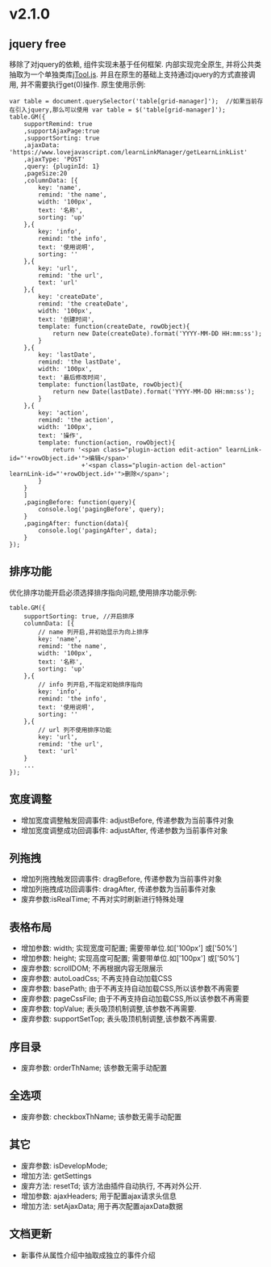 
# v2.1.0

## jquery free
移除了对jquery的依赖, 组件实现未基于任何框架. 内部实现完全原生, 并将公共类抽取为一个单独类库[jTool.js](https://github.com/baukh789/jTool).
并且在原生的基础上支持通过jquery的方式直接调用, 并不需要执行get(0)操作.
原生使用示例:
```
var table = document.querySelector('table[grid-manager]');  //如果当前存在引入jquery,那么可以使用 var table = $('table[grid-manager]');
table.GM({
	supportRemind: true
	,supportAjaxPage:true
	,supportSorting: true
	,ajaxData: 'https://www.lovejavascript.com/learnLinkManager/getLearnLinkList'
	,ajaxType: 'POST'
	,query: {pluginId: 1}
	,pageSize:20
	,columnData: [{
		key: 'name',
		remind: 'the name',
		width: '100px',
		text: '名称',
		sorting: 'up'
	},{
		key: 'info',
		remind: 'the info',
		text: '使用说明',
		sorting: ''
	},{
		key: 'url',
		remind: 'the url',
		text: 'url'
	},{
		key: 'createDate',
		remind: 'the createDate',
		width: '100px',
		text: '创建时间',
		template: function(createDate, rowObject){
			return new Date(createDate).format('YYYY-MM-DD HH:mm:ss');
		}
	},{
		key: 'lastDate',
		remind: 'the lastDate',
		width: '100px',
		text: '最后修改时间',
		template: function(lastDate, rowObject){
			return new Date(lastDate).format('YYYY-MM-DD HH:mm:ss');
		}
	},{
		key: 'action',
		remind: 'the action',
		width: '100px',
		text: '操作',
		template: function(action, rowObject){
			return '<span class="plugin-action edit-action" learnLink-id="'+rowObject.id+'">编辑</span>'
					+'<span class="plugin-action del-action" learnLink-id="'+rowObject.id+'">删除</span>';
		}
	}
	]
	,pagingBefore: function(query){
		console.log('pagingBefore', query);
	}
	,pagingAfter: function(data){
		console.log('pagingAfter', data);
	}
});
```

## 排序功能
优化排序功能开启必须选择排序指向问题,使用排序功能示例:
```
table.GM({
	supportSorting: true, //开启排序
	columnData: [{
		// name 列开启,并初始显示为向上排序
		key: 'name',
		remind: 'the name',
		width: '100px',
		text: '名称',
		sorting: 'up'
	},{
		// info 列开启,不指定初始排序指向
		key: 'info',
		remind: 'the info',
		text: '使用说明',
		sorting: ''
	},{
		// url 列不使用排序功能
		key: 'url',
		remind: 'the url',
		text: 'url'
	}
	...
});
```

## 宽度调整
- 增加宽度调整触发回调事件: adjustBefore, 传递参数为当前事件对象
- 增加宽度调整成功回调事件: adjustAfter, 传递参数为当前事件对象

## 列拖拽
- 增加列拖拽触发回调事件: dragBefore, 传递参数为当前事件对象
- 增加列拖拽成功回调事件: dragAfter, 传递参数为当前事件对象
- 废弃参数:isRealTime; 不再对实时刷新进行特殊处理

## 表格布局
- 增加参数: width; 实现宽度可配置; 需要带单位.如['100px'] 或['50%']
- 增加参数: height; 实现高度可配置; 需要带单位.如['100px'] 或['50%']
- 废弃参数: scrollDOM; 不再根据内容无限展示
- 废弃参数: autoLoadCss; 不再支持自动加载CSS
- 废弃参数: basePath; 由于不再支持自动加载CSS,所以该参数不再需要
- 废弃参数: pageCssFile; 由于不再支持自动加载CSS,所以该参数不再需要
- 废弃参数: topValue; 表头吸顶机制调整,该参数不再需要.
- 废弃参数: supportSetTop; 表头吸顶机制调整,该参数不再需要.

## 序目录
- 废弃参数: orderThName; 该参数无需手动配置

## 全选项
- 废弃参数: checkboxThName; 该参数无需手动配置


## 其它
- 废弃参数: isDevelopMode;
- 增加方法: getSettings
- 废弃方法: resetTd; 该方法由插件自动执行, 不再对外公开.
- 增加参数: ajaxHeaders; 用于配置ajax请求头信息
- 增加方法: setAjaxData; 用于再次配置ajaxData数据
## 文档更新
- 新事件从属性介绍中抽取成独立的事件介绍
